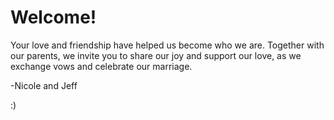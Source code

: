 # Welcome!

Your love and friendship have helped us become who we are. Together with our parents, we invite you to share our joy and support our love, as we exchange vows and celebrate our marriage.

-Nicole and Jeff

:)
